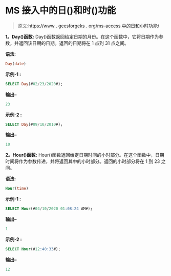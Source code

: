 # MS 接入中的日()和时()功能

> 原文:[https://www . geesforgeks . org/ms-access 中的日和小时功能/](https://www.geeksforgeeks.org/day-and-hour-function-in-ms-access/)

**1。Day()函数:**
Day()函数返回给定日期的月份。在这个函数中，它将日期作为参数，并返回该日期的日期。返回的日期将在 1 点到 31 点之间。

**语法:**

```sql
Day(date)
```

**示例-1 :**

```sql
SELECT Day(#02/23/2020#);
```

**输出–**

```sql
23
```

**示例-2 :**

```sql
SELECT Day(#09/10/2010#);
```

**输出–**

```sql
10
```

**2。Hour()函数:**
Hour()函数返回给定日期时间的小时部分。在这个函数中，日期时间将作为参数传递，并将返回其中的小时部分。返回的小时部分将在 1 到 23 之间。

**语法:**

```sql
Hour(time)
```

**示例-1 :**

```sql
SELECT Hour(#04/10/2020 01:08:24 AM#);
```

**输出–**

```sql
1
```

**示例-2 :**

```sql
SELECT Hour(#12:40:33#);
```

**输出–**

```sql
12
```